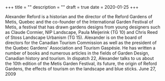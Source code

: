 +++
title = ""
description = ""
draft = true
date = 2020-01-25
+++

Alexander Reford is a historian and the director of the Reford Gardens of Metis, Quebec and the co-founder of the International Garden Festival of Metis, a festival that has drawn gardens designs from young designers such as Claude Cormier, NIP Landscape, Paula Meijerink (TG 10) and Chris Reed of Stoss Landscape Urbanism (TG 15). Alexander is on the board of directors for the Canadian Tourism Commission as well as the president of the Quebec Gardens' Association and Tourism Gaspésie. He has written a number of books and numerous articles in the fields of Garden Design, Canadian history and tourism. In dispatch 22, Alexander talks to us about the 10th edition of the Metis Garden Festival, its future, the origin of Reford Gardens, the effects of tourism on the landscape and blue sticks. June 27, 2009
